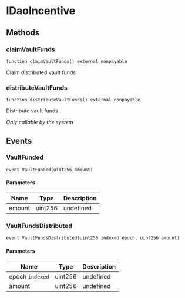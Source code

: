 # IDaoIncentive









## Methods

### claimVaultFunds

```solidity
function claimVaultFunds() external nonpayable
```

Claim distributed vault funds




### distributeVaultFunds

```solidity
function distributeVaultFunds() external nonpayable
```

Distribute vault funds

*Only callable by the system*




## Events

### VaultFunded

```solidity
event VaultFunded(uint256 amount)
```





#### Parameters

| Name | Type | Description |
|---|---|---|
| amount  | uint256 | undefined |

### VaultFundsDistributed

```solidity
event VaultFundsDistributed(uint256 indexed epoch, uint256 amount)
```





#### Parameters

| Name | Type | Description |
|---|---|---|
| epoch `indexed` | uint256 | undefined |
| amount  | uint256 | undefined |



